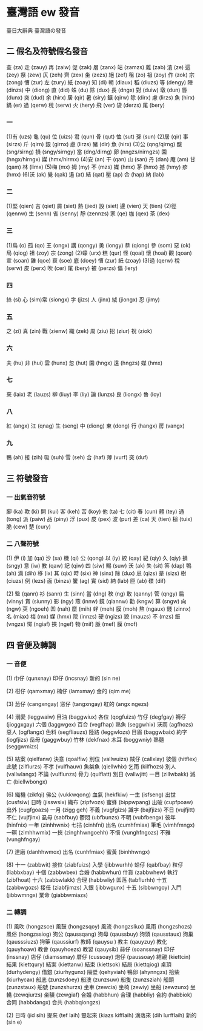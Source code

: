# 臺灣語 ew 發音

臺日大辭典 臺灣語の發音

## 二 假名及符號假名發音

查 (za) 走 (zauy) 再 (zaiw) 促 (zak) 層 (zanx) 站 (zamzs) 雜 (zab)
渣 (ze) 這 (zey) 祭 (zew) 仄 (zeh) 齊 (zex) 坐 (zezs) 絕 (zef)
租 (zo) 祖 (zoy) 作 (zok) 宗 (zong) 慒 (zur) 左 (zury) 紙 (zoay)
知 (di) 朝 (diaux) 稻 (diuzs) 等 (dengy) 陣 (dinzs) 中 (diong) 直 (did)
蛛 (du) 除 (dux) 長 (dngx) 對 (duiw) 墩 (dun) 唇 (dunx) 突 (dud)
余 (hirx) 居 (qir) 暑 (siry) 鋸 (qirw) 除 (dirx) 慮 (lirzs) 魚 (hirx)
鍋 (er) 過 (qerw) 稅 (serw) 火 (hery) 飛 (ver) 袋 (derzs) 尾 (bery)

### 一

(1)有 (uzs) 龜 (qu) 位 (uizs) 君 (qun) 骨 (qut) 恤 (sut) 孫 (sun)
(2)居 (qir) 事 (sirzs) 斤 (qirn) 銀 (girnx) 慮 (lirzs) 豬 (dir) 魚 (hirx)
(3)公 (qng/qirng) 酸 (sng/sirng) 損 (sngy/sirngy) 當 (dng/dirng) 卵 (nngzs/nirngzs) 園 (hngx/hirngx) 媒 (hmx/hirmx)
(4)安 (an) 干 (qan) 山 (san) 丹 (dan) 庵 (am) 甘 (qam) 林 (limx)
(5)梅 (mx) 姆 (my) 不 (mzs) 媒 (hmx) 茅 (hmx) 撼 (hmy) 疹 (hmx)
(6)沃 (ak) 覺 (qak) 遏 (at) 結 (qat) 壓 (ap) 合 (hap) 納 (lab)

### 二

(1)堅 (qien) 吉 (qiet) 屑 (siet) 熱 (jied)  設 (siet) 邊 (vien) 天 (tien)
(2)徑 (qennw) 生 (senn) 省 (senny) 靜 (zennzs) 家 (qe) 枷 (qex) 茶 (dex)

### 三

(1)烏 (o) 孤 (qo) 王 (ongx) 講 (qongy) 勇 (iongy) 恭 (qiong) 參 (som) 惡 (ok) 局 (qiog) 祖 (zoy) 宗 (zong)
(2)蠔 (urx) 糕 (qur) 怪 (qoai) 懷 (hoai) 觀 (qoan) 宣 (soan) 雞 (qoe) 衰 (soe) 底 (doey) 慒 (zur) 紙 (zoay)
(3)過 (qerw) 稅 (serw) 皮 (perx) 吹 (cer) 尾 (bery) 被 (perzs) 儡 (lery)

### 四

絲 (si) 心 (sim)常 (siongx) 字 (jizs) 人 (jinx) 絨 (jiongx) 忍 (jimy)

### 五

之 (zi) 真 (zin) 戰 (zienw) 織 (zek) 周 (ziu) 招 (ziur) 祝 (ziok)

### 六

夫 (hu) 非 (hui) 雲 (hunx) 忽 (hut) 園 (hngx) 遠 (hngzs) 媒 (hmx)

### 七

來 (laix) 老 (lauzs) 柳 (liuy) 李 (liy) 論 (lunzs) 良 (liongx) 魯 (loy)

### 八

紅 (angx) 江 (qnag) 生 (seng) 中 (diong) 東 (dong) 行 (hangx) 房 (vangx)

### 九

鴨 (ah) 接 (zih) 吸 (suh) 雪 (seh) 合 (haf) 薄 (vurf) 突 (duf)

## 三 符號發音

### 一 出氣音符號

脚 (ka) 欺 (ki) 開 (kui) 客 (keh) 苦 (koy)
他 (ta) 七 (cit) 春 (cun) 體 (tey) 通 (tong)
派 (paiw) 品 (piny) 浮 (pux) 皮 (pex) 波 (pur)
差 (ca) 天 (tien) 槌 (tuix) 脆 (cew) 楚 (cury)

### 二 八聲符號

(1)
伊 (i) 加 (qa) 沙 (sa) 機 (qi) 公 (qong)
以 (iy) 絞 (qay) 紀 (qiy) 久 (qiy) 損 (sngy)
意 (iw) 教 (qaw) 記 (qiw) 四 (siw) 賜 (suw)
沃 (ak) 失 (sit) 答 (dap) 鴨 (ah) 滴 (dih)
移 (ix) 其 (qix) 時 (six) 神 (sinx) 除 (dux)
忌 (qizs) 是 (sizs) 樹 (ciuzs) 例 (lezs) 面 (binzs)
籰 (ag) 實 (sid) 納 (lab) 匣 (ab) 碟 (dif)

(2)
監 (qann) 衫 (sann) 生 (sinn) 當 (dng) 秧 (ng)
敢 (qanny) 管 (qngy) 扁 (vinny) 賞 (siunny) 影 (ngy)
燕 (innw) 鏡 (qiannw) 勸 (kngw) 算 (sngw) 向 (ngw)
莢 (ngoeh) 凹 (nah) 麼 (mih) 䖹 (meh) 膜 (moh)
熬 (ngaux) 錢 (zinnx) 名 (miax) 梅 (mx) 媒 (hmx)
院 (innzs) 硬 (ngizs) 貌 (mauzs) 不 (mzs) 飯 (vngzs)
愕 (ngiaf) 挾 (ngef) 物 (mif) 脈 (mef) 膜 (mof)

## 四 音便及轉調

### 一 音便

(1)
巾仔 (qunxnay) 印仔 (incsnay) 新的 (sin ne)

(2)
柑仔 (qamxmay) 楠仔 (lamxmay) 金的 (qim me)

(3)
䓤仔 (cangxngay) 窓仔 (tangxngay) 紅的 (angx ngezs)

(4)
溺愛 (leggwaiw) 目油 (baggwiux) 各位 (qogfuizs)
竹仔 (degfgay) 褥仔 (jioggxgay) 六個 (laggwgex)
百合 (vegfhap) 熟魚 (seggwhix) 沃雨 (agfhozs)
惡人 (ogflangx) 色料 (segfliauzs) 陸路 (leggwlozs)
目眉 (baggwbaix) 約字 (iogfjizs) 岳母 (gaggwbuy)
竹林 (dekfnax) 木耳 (boggwniy) 熟麵 (seggwmizs)

(5)
結案 (qielfanw) 決意 (qoalfiw) 別位 (vallwuizs)
賊仔 (callxlay) 彼個 (hitflex) 此號 (zilflurzs)
不孝 (vulfhauw) 魚桀魚 (qiellwhix) 乞雨 (kilfhozs)
別人 (vallwlangx) 不論 (vulflunzs) 骨力 (qulflatt)
別日 (vallwjitt) 一目 (zillwbakk) 滅亡 (biellwbongx)

(6)
織機 (zikfqi) 佛公 (vukkwqong) 血氣 (hekfkiw)
一生 (isfseng) 出世 (cusfsiw) 日時 (jisswsix)
織布 (zipfvozs) 蜜蜂 (bippwpang) 出破 (cupfpoaw)
出外 (cugfgoazs) 一月 (zigg geh) 不義 (vugfgizs)
識字 (bajfjizs) 不日 (vujfjitt) 不仁 (vujfjinx)
虱母 (sabfbuy) 鬱悶 (ubfbunzs) 不明 (vubfbengx)
彼年 (hinfnix) 一年 (zinhhwnix) 七拈 (cinhfni)
出名 (cumhfmiax) 筆毛 (vimhfmngx) 一暝 (zimhhwmix)
一挾 (zinghhwngoehh) 不悟 (vunghfngozs) 不雅 (vunghfngay)

(7)
達磨 (danhhwmox) 出名 (cunhfmiax) 蜜黃 (binhhwngx)

(8)
十一 (zabbwit) 接位 (ziabfuizs) 入學 (jibbwurhh)
蛤仔 (qabfbay) 粒仔 (liabbxbay) 十個 (zabbwbex)
合婚 (habbwhun) 什貨 (zabbwhew) 執行 (zibfhoat)
十六 (zabbwlakk) 合理 (habbwliy) 凹落 (tabflurhh)
十五 (zabbwgozs) 接任 (ziabfjimzs) 入銀 (jibbwgunx)
十五 (sibbwngoy) 入門 (jibbwmngx) 業命 (giabbwmiazs)

### 二 轉調

(1)
風吹 (hongzsce) 風鼓 (hongzsqoy) 風流 (hongzsliux) 風雨 (hongzshozs) 風俗 (hongzssiog)
狗公 (qaussqang) 狗母 (qaussbuy) 狗頭 (qausstaux) 狗巢 (qausssiuzs) 狗藥 (qaussiurf)
教師 (qauysu ) 教主 (qauyzuy) 教化 (qauyhoaw) 教會 (qauyhoezs) 教習 (qauysib)
蒜仔 (soanssnay) 印仔 (inssnay) 店仔 (diamssmay) 厝仔 (cussoay) 炮仔 (paussoay)
結親 (kiettcin) 結果 (kiettqury) 結案 (kiettanw) 結束 (kiettsok) 結局 (kiettqiog)
桌頂 (durhydengy) 借銀 (ziurhygunx) 隔壁 (qehyviah) 鴨卵 (ahynngzs) 拾柴 (kiurhycax)
船底 (zunzsdoey) 船澳 (zunzsuw) 船隻 (zunzsziah) 船頭 (zunzstaux) 船號 (zunzshurzs)
坐車 (zewcia) 坐椅 (zewiy) 坐船 (zewzunx) 坐轎 (zewqiurzs) 坐額 (zewgiaf)
合婚 (habbhun) 合理 (habbliy) 合約 (habbiok) 合同 (habbdangx) 合共 (habbqiongzs)

(2)
日時 (jid sih) 提來 (tef laih) 豎起來 (kiazs kifflaih) 滴落來 (dih lurfflaih) 新的 (sin e)
